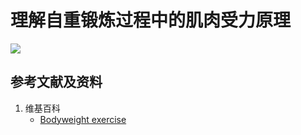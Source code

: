 # 理解自重锻炼过程中的肌肉受力原理

![](/images/深刻理解在解剖基础下进行身体锻炼的原理/理解自重锻炼过程中的肌肉受力原理/1a1.jpg)

## 参考文献及资料

1. 维基百科
	- [Bodyweight exercise](https://en.wikipedia.org/wiki/Bodyweight_exercise) 

